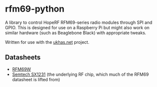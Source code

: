 # rfm69-python

A library to control HopeRF RFM69-series radio modules through SPI and
GPIO. This is designed for use on a Raspberry Pi but might also work on
similar hardware (such as Beaglebone Black) with appropriate tweaks.

Written for use with the [ukhas.net](http://ukhas.net) project.

## Datasheets
* [RFM69W](http://www.hoperf.com/upload/rf/RFM69W-V1.3.pdf)
* [Semtech SX1231](https://www.semtech.com/images/datasheet/sx1231.pdf)
    (the underlying RF chip, which much of the RFM69 datasheet is lifted
    from)
